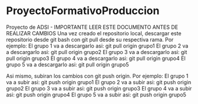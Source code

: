 # ProyectoFormativoProduccion
Proyecto de ADSI - IMPORTANTE LEER ESTE DOCUMENTO ANTES DE REALIZAR CAMBIOS
Una vez creado el repositorio local, descargar este repositorio desde git bash con git pull desde su respectiva rama.
Por ejemplo: El grupo 1 va a descargarlo asi:   git pull origin grupo1
             El grupo 2 va a descargarlo asi:   git pull origin grupo2
             El grupo 3 va a descargarlo asi:   git pull origin grupo3
             El grupo 4 va a descargarlo asi:   git pull origin grupo4
             El grupo 5 va a descargarlo asi:   git pull origin grupo5
             
Asi mismo, subiran los cambios con git push origin.
Por ejemplo: El grupo 1 va a subir asi:   git push origin grupo1
             El grupo 2 va a subir asi:   git push origin grupo2
             El grupo 3 va a subir asi:   git push origin grupo3
             El grupo 4 va a subir asi:   git push origin grupo4
             El grupo 5 va a subir asi:   git push origin grupo5
             
